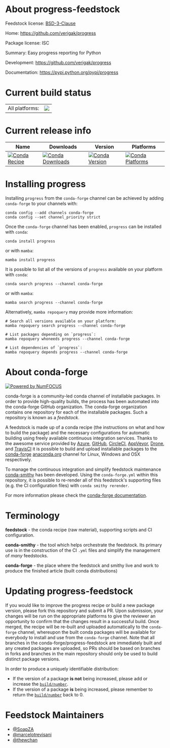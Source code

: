About progress-feedstock
========================

Feedstock license: [BSD-3-Clause](https://github.com/conda-forge/progress-feedstock/blob/main/LICENSE.txt)

Home: https://github.com/verigak/progress

Package license: ISC

Summary: Easy progress reporting for Python

Development: https://github.com/verigak/progress

Documentation: https://pypi.python.org/pypi/progress

Current build status
====================


<table><tr><td>All platforms:</td>
    <td>
      <a href="https://dev.azure.com/conda-forge/feedstock-builds/_build/latest?definitionId=5076&branchName=main">
        <img src="https://dev.azure.com/conda-forge/feedstock-builds/_apis/build/status/progress-feedstock?branchName=main">
      </a>
    </td>
  </tr>
</table>

Current release info
====================

| Name | Downloads | Version | Platforms |
| --- | --- | --- | --- |
| [![Conda Recipe](https://img.shields.io/badge/recipe-progress-green.svg)](https://anaconda.org/conda-forge/progress) | [![Conda Downloads](https://img.shields.io/conda/dn/conda-forge/progress.svg)](https://anaconda.org/conda-forge/progress) | [![Conda Version](https://img.shields.io/conda/vn/conda-forge/progress.svg)](https://anaconda.org/conda-forge/progress) | [![Conda Platforms](https://img.shields.io/conda/pn/conda-forge/progress.svg)](https://anaconda.org/conda-forge/progress) |

Installing progress
===================

Installing `progress` from the `conda-forge` channel can be achieved by adding `conda-forge` to your channels with:

```
conda config --add channels conda-forge
conda config --set channel_priority strict
```

Once the `conda-forge` channel has been enabled, `progress` can be installed with `conda`:

```
conda install progress
```

or with `mamba`:

```
mamba install progress
```

It is possible to list all of the versions of `progress` available on your platform with `conda`:

```
conda search progress --channel conda-forge
```

or with `mamba`:

```
mamba search progress --channel conda-forge
```

Alternatively, `mamba repoquery` may provide more information:

```
# Search all versions available on your platform:
mamba repoquery search progress --channel conda-forge

# List packages depending on `progress`:
mamba repoquery whoneeds progress --channel conda-forge

# List dependencies of `progress`:
mamba repoquery depends progress --channel conda-forge
```


About conda-forge
=================

[![Powered by
NumFOCUS](https://img.shields.io/badge/powered%20by-NumFOCUS-orange.svg?style=flat&colorA=E1523D&colorB=007D8A)](https://numfocus.org)

conda-forge is a community-led conda channel of installable packages.
In order to provide high-quality builds, the process has been automated into the
conda-forge GitHub organization. The conda-forge organization contains one repository
for each of the installable packages. Such a repository is known as a *feedstock*.

A feedstock is made up of a conda recipe (the instructions on what and how to build
the package) and the necessary configurations for automatic building using freely
available continuous integration services. Thanks to the awesome service provided by
[Azure](https://azure.microsoft.com/en-us/services/devops/), [GitHub](https://github.com/),
[CircleCI](https://circleci.com/), [AppVeyor](https://www.appveyor.com/),
[Drone](https://cloud.drone.io/welcome), and [TravisCI](https://travis-ci.com/)
it is possible to build and upload installable packages to the
[conda-forge](https://anaconda.org/conda-forge) [anaconda.org](https://anaconda.org/)
channel for Linux, Windows and OSX respectively.

To manage the continuous integration and simplify feedstock maintenance
[conda-smithy](https://github.com/conda-forge/conda-smithy) has been developed.
Using the ``conda-forge.yml`` within this repository, it is possible to re-render all of
this feedstock's supporting files (e.g. the CI configuration files) with ``conda smithy rerender``.

For more information please check the [conda-forge documentation](https://conda-forge.org/docs/).

Terminology
===========

**feedstock** - the conda recipe (raw material), supporting scripts and CI configuration.

**conda-smithy** - the tool which helps orchestrate the feedstock.
                   Its primary use is in the construction of the CI ``.yml`` files
                   and simplify the management of *many* feedstocks.

**conda-forge** - the place where the feedstock and smithy live and work to
                  produce the finished article (built conda distributions)


Updating progress-feedstock
===========================

If you would like to improve the progress recipe or build a new
package version, please fork this repository and submit a PR. Upon submission,
your changes will be run on the appropriate platforms to give the reviewer an
opportunity to confirm that the changes result in a successful build. Once
merged, the recipe will be re-built and uploaded automatically to the
`conda-forge` channel, whereupon the built conda packages will be available for
everybody to install and use from the `conda-forge` channel.
Note that all branches in the conda-forge/progress-feedstock are
immediately built and any created packages are uploaded, so PRs should be based
on branches in forks and branches in the main repository should only be used to
build distinct package versions.

In order to produce a uniquely identifiable distribution:
 * If the version of a package **is not** being increased, please add or increase
   the [``build/number``](https://docs.conda.io/projects/conda-build/en/latest/resources/define-metadata.html#build-number-and-string).
 * If the version of a package **is** being increased, please remember to return
   the [``build/number``](https://docs.conda.io/projects/conda-build/en/latest/resources/define-metadata.html#build-number-and-string)
   back to 0.

Feedstock Maintainers
=====================

* [@SoapZA](https://github.com/SoapZA/)
* [@marcelotrevisani](https://github.com/marcelotrevisani/)
* [@thewchan](https://github.com/thewchan/)

